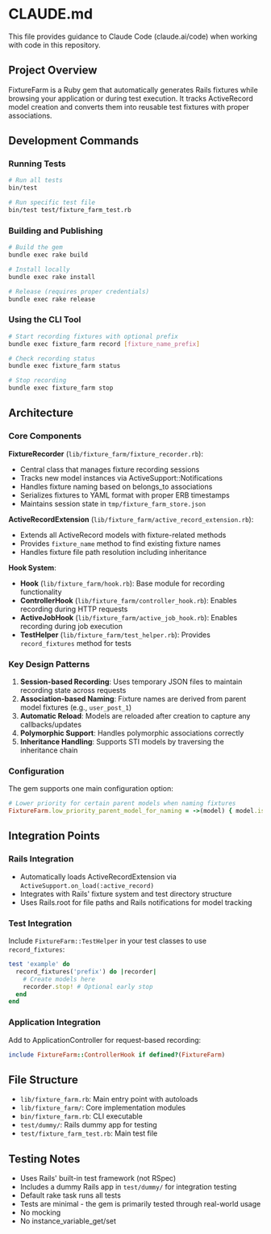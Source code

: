 # CLAUDE.md

This file provides guidance to Claude Code (claude.ai/code) when working with code in this repository.

## Project Overview

FixtureFarm is a Ruby gem that automatically generates Rails fixtures while browsing your application or during test execution. It tracks ActiveRecord model creation and converts them into reusable test fixtures with proper associations.

## Development Commands

### Running Tests
```bash
# Run all tests
bin/test

# Run specific test file
bin/test test/fixture_farm_test.rb
```

### Building and Publishing
```bash
# Build the gem
bundle exec rake build

# Install locally
bundle exec rake install

# Release (requires proper credentials)
bundle exec rake release
```

### Using the CLI Tool
```bash
# Start recording fixtures with optional prefix
bundle exec fixture_farm record [fixture_name_prefix]

# Check recording status
bundle exec fixture_farm status

# Stop recording
bundle exec fixture_farm stop
```

## Architecture

### Core Components

**FixtureRecorder** (`lib/fixture_farm/fixture_recorder.rb`):
- Central class that manages fixture recording sessions
- Tracks new model instances via ActiveSupport::Notifications
- Handles fixture naming based on belongs_to associations
- Serializes fixtures to YAML format with proper ERB timestamps
- Maintains session state in `tmp/fixture_farm_store.json`

**ActiveRecordExtension** (`lib/fixture_farm/active_record_extension.rb`):
- Extends all ActiveRecord models with fixture-related methods
- Provides `fixture_name` method to find existing fixture names
- Handles fixture file path resolution including inheritance

**Hook System**:
- **Hook** (`lib/fixture_farm/hook.rb`): Base module for recording functionality
- **ControllerHook** (`lib/fixture_farm/controller_hook.rb`): Enables recording during HTTP requests
- **ActiveJobHook** (`lib/fixture_farm/active_job_hook.rb`): Enables recording during job execution
- **TestHelper** (`lib/fixture_farm/test_helper.rb`): Provides `record_fixtures` method for tests

### Key Design Patterns

1. **Session-based Recording**: Uses temporary JSON files to maintain recording state across requests
2. **Association-based Naming**: Fixture names are derived from parent model fixtures (e.g., `user_post_1`)
3. **Automatic Reload**: Models are reloaded after creation to capture any callbacks/updates
4. **Polymorphic Support**: Handles polymorphic associations correctly
5. **Inheritance Handling**: Supports STI models by traversing the inheritance chain

### Configuration

The gem supports one main configuration option:

```ruby
# Lower priority for certain parent models when naming fixtures
FixtureFarm.low_priority_parent_model_for_naming = ->(model) { model.is_a?(TenantModel) }
```

## Integration Points

### Rails Integration
- Automatically loads ActiveRecordExtension via `ActiveSupport.on_load(:active_record)`
- Integrates with Rails' fixture system and test directory structure
- Uses Rails.root for file paths and Rails notifications for model tracking

### Test Integration
Include `FixtureFarm::TestHelper` in your test classes to use `record_fixtures`:

```ruby
test 'example' do
  record_fixtures('prefix') do |recorder|
    # Create models here
    recorder.stop! # Optional early stop
  end
end
```

### Application Integration
Add to ApplicationController for request-based recording:
```ruby
include FixtureFarm::ControllerHook if defined?(FixtureFarm)
```

## File Structure

- `lib/fixture_farm.rb`: Main entry point with autoloads
- `lib/fixture_farm/`: Core implementation modules
- `bin/fixture_farm.rb`: CLI executable
- `test/dummy/`: Rails dummy app for testing
- `test/fixture_farm_test.rb`: Main test file

## Testing Notes

- Uses Rails' built-in test framework (not RSpec)
- Includes a dummy Rails app in `test/dummy/` for integration testing
- Default rake task runs all tests
- Tests are minimal - the gem is primarily tested through real-world usage
- No mocking
- No instance_variable_get/set
